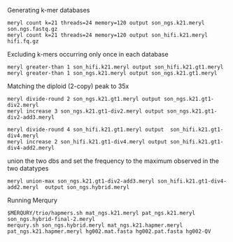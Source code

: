 Generating k-mer databases
```
meryl count k=21 threads=24 memory=120 output son_ngs.k21.meryl son.ngs.fastq.gz
meryl count k=21 threads=24 memory=120 output son_hifi.k21.meryl hifi.fq.gz
```
Excluding k-mers occurring only once in each database
```
meryl greater-than 1 son_hifi.k21.meryl output son_hifi.k21.gt1.meryl
meryl greater-than 1 son_ngs.k21.meryl output son_ngs.k21.gt1.meryl

```
Matching the diploid (2-copy) peak to 35x
```
meryl divide-round 2 son_ngs.k21.gt1.meryl output son_ngs.k21.gt1-div2.meryl
meryl increase 3 son_ngs.k21.gt1-div2.meryl output son_ngs.k21.gt1-div2-add3.meryl

meryl divide-round 4 son_hifi.k21.gt1.meryl output  son_hifi.k21.gt1-div4.meryl
meryl increase 2 son_hifi.k21.gt1-div4.meryl output son_hifi.k21.gt1-div4-add2.meryl 
```
union the two dbs and set the frequency to the maximum observed in the two datatypes
```
meryl union-max son_ngs.k21.gt1-div2-add3.meryl son_hifi.k21.gt1-div4-add2.meryl  output son_ngs.hybrid.meryl
```

Running Merqury
```
$MERQURY/trio/hapmers.sh mat_ngs.k21.meryl pat_ngs.k21.meryl son_ngs.hybrid-final-2.meryl
merqury.sh son_ngs.hybrid.meryl mat_ngs.k21.hapmer.meryl pat_ngs.k21.hapmer.meryl hg002.mat.fasta hg002.pat.fasta hg002-QV

```
